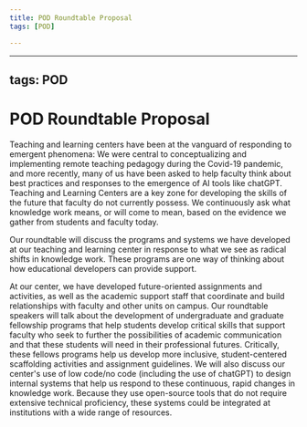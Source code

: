 ```yaml
---
title: POD Roundtable Proposal
tags: [POD]

---
```


---
tags: POD
---

# POD Roundtable Proposal 


Teaching and learning centers have been at the vanguard of responding to emergent phenomena: We were central to conceptualizing and implementing remote teaching pedagogy during the Covid-19 pandemic, and more recently, many of us have been asked to help faculty think about best practices and responses to the emergence of AI tools like chatGPT. Teaching and Learning Centers are a key zone for developing the skills of the future that faculty do not currently possess. We continuously ask what knowledge work means, or will come to mean, based on the evidence we gather from students and faculty today.

Our roundtable will discuss the programs and systems we have developed at our teaching and learning center in response to what we see as radical shifts in knowledge work. These programs are one way of thinking about how educational developers can provide support. 

At our center, we have developed future-oriented assignments and activities, as well as the academic support staff that coordinate and build relationships with faculty and other units on campus. Our roundtable speakers will talk about the development of undergraduate and graduate fellowship programs that help students develop critical skills that support faculty who seek to further the possibilities of academic communication and that these students will need in their professional futures. Critically, these fellows programs help us develop more inclusive, student-centered scaffolding activities and assignment guidelines. We will also discuss our center's use of low code/no code (including the use of chatGPT) to design internal systems that help us respond to these continuous, rapid changes in knowledge work. Because they use open-source tools that do not require extensive technical proficiency, these systems could be integrated at institutions with a wide range of resources. 

